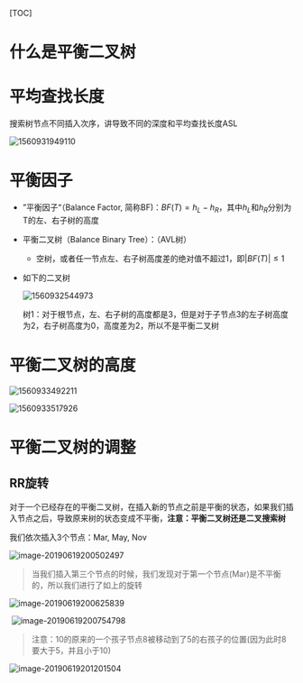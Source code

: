[TOC]



# 什么是平衡二叉树

# 平均查找长度

搜索树节点不同插入次序，讲导致不同的深度和平均查找长度ASL

![1560931949110](https://github.com/chenyansong1/note/blob/master/images/data_structure/1560931949110.png?raw=true)



# 平衡因子

* ”平衡因子“（Balance Factor, 简称BF)：$BF(T)=h_L-h_R$，其中$h_L$和$h_R$分别为T的左、右子树的高度

* 平衡二叉树（Balance Binary Tree）：（AVL树）
  * 空树，或者任一节点左、右子树高度差的绝对值不超过1，即$|
    BF(T)| \leq 1$

* 如下的二叉树

  ![1560932544973](https://github.com/chenyansong1/note/blob/master/images/data_structure/1560932544973.png?raw=true)

  树1：对于根节点，左、右子树的高度都是3，但是对于子节点3的左子树高度为2，右子树高度为0，高度差为2，所以不是平衡二叉树

  

# 平衡二叉树的高度

![1560933492211](https://github.com/chenyansong1/note/blob/master/images/data_structure/1560933492211.png?raw=true)

![1560933517926](https://github.com/chenyansong1/note/blob/master/images/data_structure/1560933517926.png?raw=true)



# 平衡二叉树的调整

## RR旋转

对于一个已经存在的平衡二叉树，在插入新的节点之前是平衡的状态，如果我们插入节点之后，导致原来树的状态变成不平衡，**注意：平衡二叉树还是二叉搜索树**

我们依次插入3个节点：Mar, May, Nov

![image-20190619200502497](/Users/chenyansong/Documents/note/images/data_structure/image-20190619200502497.png)

> 当我们插入第三个节点的时候，我们发现对于第一个节点(Mar)是不平衡的，所以我们进行了如上的旋转

![image-20190619200625839](/Users/chenyansong/Documents/note/images/data_structure/image-20190619200625839.png)

​	![image-20190619200754798](/Users/chenyansong/Documents/note/images/data_structure/image-20190619200754798.png)

> 注意：10的原来的一个孩子节点8被移动到了5的右孩子的位置(因为此时8要大于5，并且小于10)

![image-20190619201201504](/Users/chenyansong/Documents/note/images/data_structure/image-20190619201201504.png)

## 